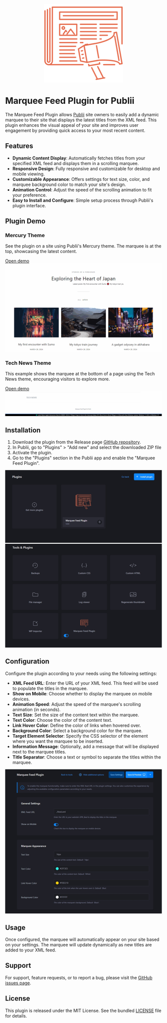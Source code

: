 
<div align="center">
  <img src="https://raw.githubusercontent.com/htejera/publii-marquee-feed-plugin/main/thumbnail.svg" width= "50%" height="50%" alt="Marquee Feed Plugin for Publii">
</div>

# Marquee Feed Plugin for Publii

The Marquee Feed Plugin allows [Publii](https://getpublii.com) site owners to easily add a dynamic marquee to their site that displays the latest titles from the XML feed. This plugin enhances the visual appeal of your site and improves user engagement by providing quick access to your most recent content.


## Features

- **Dynamic Content Display**: Automatically fetches titles from your specified XML feed and displays them in a scrolling marquee.
- **Responsive Design**: Fully responsive and customizable for desktop and mobile viewing.
- **Customizable Appearance**: Offers settings for text size, color, and marquee background color to match your site's design.
- **Animation Control**: Adjust the speed of the scrolling animation to fit your preference.
- **Easy to Install and Configure**: Simple setup process through Publii's plugin interface.

## Plugin Demo

### Mercury Theme

See the plugin on a site using Publii's Mercury theme. The marquee is at the top, showcasing the latest content.

[Open demo](https://marqueeplugin.surge.sh)
![Mercury Theme Marquee](https://github.com/htejera/publii-marquee-feed-plugin/blob/main/marquee-mercury.gif?raw=true)


### Tech News Theme
This example shows the marquee at the bottom of a page using the Tech News theme, encouraging visitors to explore more.

[Open demo](https://marqueeplugin-technews.surge.sh)
![Tech News Theme Marquee](https://github.com/htejera/publii-marquee-feed-plugin/blob/main/marquee-technews.gif?raw=true)




## Installation

1. Download the plugin from the Release page [GitHub repository](#).
2. In Publii, go to "Plugins" > "Add new" and select the downloaded ZIP file
3. Activate the plugin.
4. Go to the "Plugins" section in the Publii app and enable the "Marquee Feed Plugin".

![Marquee Feed Plugin instaled](https://github.com/htejera/publii-marquee-feed-plugin/blob/main/marquee-plugin-instaled.jpg?raw=true)   
![Marquee Feed Plugin enabled](https://github.com/htejera/publii-marquee-feed-plugin/blob/main/marquee-plugin-enabled.jpg?raw=true)   

## Configuration

Configure the plugin according to your needs using the following settings:

- **XML Feed URL**: Enter the URL of your XML feed. This feed will be used to populate the titles in the marquee.
- **Show on Mobile**: Choose whether to display the marquee on mobile devices.
- **Animation Speed**: Adjust the speed of the marquee's scrolling animation (in seconds).
- **Text Size**: Set the size of the content text within the marquee.
- **Text Color**: Choose the color of the content text.
- **Link Hover Color**: Define the color of links when hovered over.
- **Background Color**: Select a background color for the marquee.
- **Target Element Selector**: Specify the CSS selector of the element where you want the marquee to be inserted.
- **Information Message**: Optionally, add a message that will be displayed next to the marquee titles.
- **Title Separator**: Choose a text or symbol to separate the titles within the marquee.

![Marquee Feed Plugin configuration](https://github.com/htejera/publii-marquee-feed-plugin/blob/main/marquee-plugin-configuration.jpg?raw=true)

## Usage

Once configured, the marquee will automatically appear on your site based on your settings. The marquee will update dynamically as new titles are added to your XML feed.

## Support

For support, feature requests, or to report a bug, please visit the [GitHub issues page](#).

## License

This plugin is released under the MIT License. See the bundled [LICENSE](LICENSE.md) file for details.


